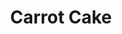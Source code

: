 ---
title: Carrot Cake
description:
tags: family dessert draft
source: Mammaw Rearden
yield: 
ingredients: 
- 1 1/4 cup salad oil
- 4 beaten eggs
- 2 tsp. cinnamon
- 2 cups flour
- 3 cups grated carrots
- 1 1/2 cup nuts
- (??? are we missing some sugar here???)
- 8 oz cream cheese
- 1/2 cup butter
- 1 box powdered sugar
- 1/2 tsp vanilla
instructions: 
- Preheat over to 300F
- Sift cinnamon, flour, and (??maybe sugar??)
- Mix sugar, oil and carrots. 
- Add dry mixture and egges to wet mixture
- Bake for 1 hour at 300F
- Mix creame cheese, butter, powdered sugar, and vanialla to make icing
---